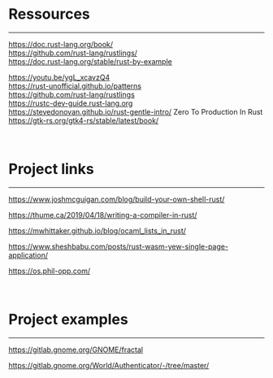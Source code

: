 # Ressources
***

https://doc.rust-lang.org/book/   
https://github.com/rust-lang/rustlings/   
https://doc.rust-lang.org/stable/rust-by-example  

https://youtu.be/ygL_xcavzQ4  
https://rust-unofficial.github.io/patterns   
https://github.com/rust-lang/rustlings  
https://rustc-dev-guide.rust-lang.org  
https://stevedonovan.github.io/rust-gentle-intro/
Zero To Production In Rust  
https://gtk-rs.org/gtk4-rs/stable/latest/book/  


&nbsp;
&nbsp;
# Project links
***
https://www.joshmcguigan.com/blog/build-your-own-shell-rust/  

https://thume.ca/2019/04/18/writing-a-compiler-in-rust/  

https://mwhittaker.github.io/blog/ocaml_lists_in_rust/   

https://www.sheshbabu.com/posts/rust-wasm-yew-single-page-application/   

https://os.phil-opp.com/   


&nbsp;
&nbsp;
# Project examples
***
https://gitlab.gnome.org/GNOME/fractal  

https://gitlab.gnome.org/World/Authenticator/-/tree/master/  
